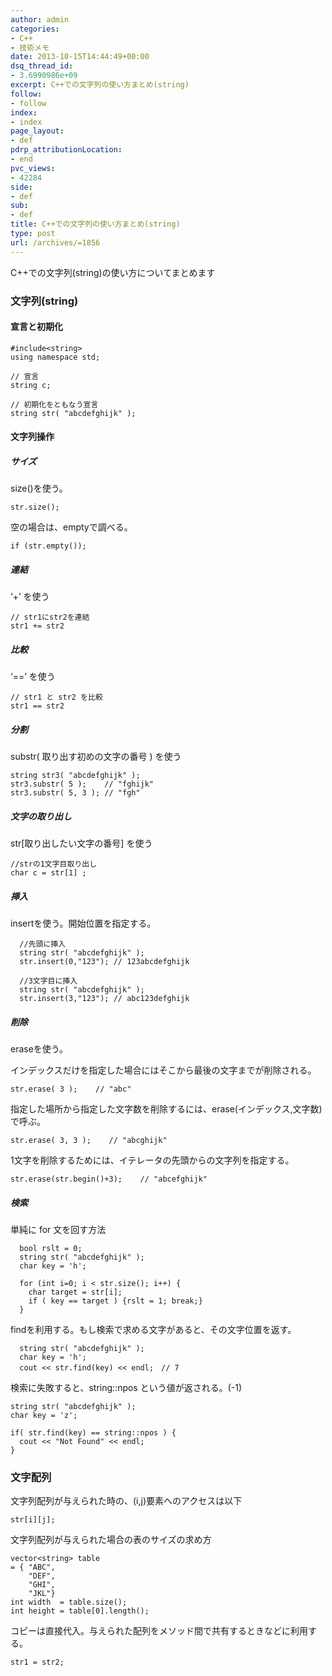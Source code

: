 ```yaml
---
author: admin
categories:
- C++
- 技術メモ
date: 2013-10-15T14:44:49+00:00
dsq_thread_id:
- 3.6990986e+09
excerpt: C++での文字列の使い方まとめ(string)
follow:
- follow
index:
- index
page_layout:
- def
pdrp_attributionLocation:
- end
pvc_views:
- 42284
side:
- def
sub:
- def
title: C++での文字列の使い方まとめ(string)
type: post
url: /archives/=1856
---
```


C++での文字列(string)の使い方についてまとめます

### 文字列(string)

#### 宣言と初期化

    #include<string>
    using namespace std;
    
    // 宣言
    string c;
    
    // 初期化をともなう宣言
    string str( "abcdefghijk" );
    

#### 文字列操作

##### サイズ

size()を使う。

    str.size();
    

空の場合は、emptyで調べる。

    if (str.empty());
    

##### 連結

&#8216;+&#8217; を使う

    // str1にstr2を連結
    str1 += str2
    

##### 比較

&#8216;==&#8217; を使う

    // str1 と str2 を比較
    str1 == str2
    

##### 分割

substr( 取り出す初めの文字の番号 ) を使う 

    string str3( "abcdefghijk" );
    str3.substr( 5 );    // "fghijk"
    str3.substr( 5, 3 ); // "fgh"
    

##### 文字の取り出し

str[取り出したい文字の番号] を使う

    //strの1文字目取り出し
    char c = str[1] ;
    

##### 挿入

insertを使う。開始位置を指定する。

      //先頭に挿入
      string str( "abcdefghijk" );
      str.insert(0,"123"); // 123abcdefghijk
    
      //3文字目に挿入
      string str( "abcdefghijk" );
      str.insert(3,"123"); // abc123defghijk
    

##### 削除

eraseを使う。

インデックスだけを指定した場合にはそこから最後の文字までが削除される。

    str.erase( 3 );    // "abc"
    

指定した場所から指定した文字数を削除するには、erase(インデックス,文字数)で呼ぶ。

    str.erase( 3, 3 );    // "abcghijk"
    

1文字を削除するためには、イテレータの先頭からの文字列を指定する。

    str.erase(str.begin()+3);    // "abcefghijk"
    

##### 検索

単純に for 文を回す方法

      bool rslt = 0;
      string str( "abcdefghijk" );
      char key = 'h';
    
      for (int i=0; i < str.size(); i++) {
        char target = str[i];
        if ( key == target ) {rslt = 1; break;}
      }
    

findを利用する。もし検索で求める文字があると、その文字位置を返す。

      string str( "abcdefghijk" );
      char key = 'h';
      cout << str.find(key) << endl;　// 7
    

検索に失敗すると、string::npos という値が返される。(-1)

    string str( "abcdefghijk" );
    char key = 'z';
    
    if( str.find(key) == string::npos ) {
      cout << "Not Found" << endl;
    }
    

### 文字配列

文字列配列が与えられた時の、(i,j)要素へのアクセスは以下

    str[i][j];
    

文字列配列が与えられた場合の表のサイズの求め方

    vector<string> table 
    = { "ABC",
        "DEF",
        "GHI",
        "JKL"}
    int width  = table.size();
    int height = table[0].length();
    

コピーは直接代入。与えられた配列をメソッド間で共有するときなどに利用する。

    str1 = str2;